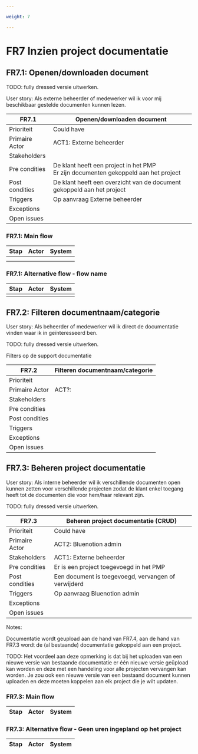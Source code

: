 ```yaml
---

weight: 7

---
```


# FR7 Inzien project documentatie

## FR7.1: Openen/downloaden document

TODO: fully dressed versie uitwerken.

User story: Als externe beheerder of medewerker wil ik voor mij beschikbaar gestelde documenten kunnen lezen.

| FR7.1 | Openen/downloaden document |
|---|---|
| Prioriteit | Could have  |
| Primaire Actor | ACT1: Externe beheerder |
| Stakeholders |  |
| Pre condities | De klant heeft een project in het PMP</br>Er zijn documenten gekoppeld aan het project |
| Post condities | De klant heeft een overzicht van de document gekoppeld aan het project |
| Triggers | Op aanvraag Externe beheerder |
| Exceptions |  |
| Open issues |  |

### FR7.1: Main flow

|Stap | Actor | System |
|---|---|---|
|  |  |  |
|  |  |  |

### FR7.1: Alternative flow - flow name

|Stap | Actor | System |
|---|---|---|
|  |  |  |

## FR7.2: Filteren documentnaam/categorie

User story: Als beheerder of medewerker wil ik direct de documentatie vinden waar ik in geïnteresseerd ben.

TODO: fully dressed versie uitwerken.

Filters op de support documentatie

| FR7.2 | Filteren documentnaam/categorie |
|---|---|
| Prioriteit |   |
| Primaire Actor | ACT?: |
| Stakeholders |  |
| Pre condities |  |
| Post condities |  |
| Triggers |  |
| Exceptions |  |
| Open issues |  |

## FR7.3: Beheren project documentatie

User story: Als interne beheerder wil ik verschillende documenten open kunnen zetten voor verschillende projecten zodat de klant enkel toegang heeft tot de documenten die voor hem/haar relevant zijn.

TODO: fully dressed versie uitwerken.

| FR7.3 | Beheren project documentatie (CRUD) |
|---|---|
| Prioriteit | Could have  |
| Primaire Actor | ACT2: Bluenotion admin |
| Stakeholders | ACT1: Externe beheerder |
| Pre condities | Er is een project toegevoegd in het PMP |
| Post condities | Een document is toegevoegd, vervangen of verwijderd|
| Triggers | Op aanvraag Bluenotion admin |
| Exceptions |  |
| Open issues |  |

Notes:

Documentatie wordt geupload aan de hand van FR7.4, aan de hand van FR7.3 wordt de (al bestaande) documentatie gekoppeld aan een project.

TODO: Het voordeel aan deze opmerking is dat bij het uploaden van een nieuwe versie van bestaande documentatie er één nieuwe versie geüpload kan worden en deze met een handeling voor alle projecten vervangen kan worden. Je zou ook een nieuwe versie van een bestaand document kunnen uploaden en deze moeten koppelen aan elk project die je wilt updaten.

### FR7.3: Main flow

|Stap | Actor | System |
|---|---|---|

### FR7.3: Alternative flow - Geen uren ingepland op het project

|Stap | Actor | System |
|---|---|---|

